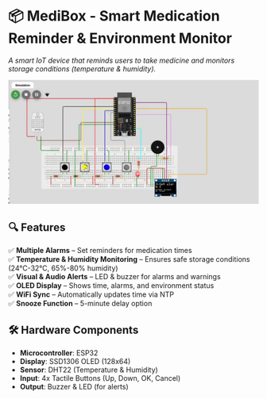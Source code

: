 # 📦 MediBox - Smart Medication Reminder & Environment Monitor

*A smart IoT device that reminds users to take medicine and monitors storage conditions (temperature & humidity).*

![MediBox Demo](./demo.jpg) 

## 🔍 Features
✅ **Multiple Alarms** – Set reminders for medication times  
✅ **Temperature & Humidity Monitoring** – Ensures safe storage conditions (24°C-32°C, 65%-80% humidity)  
✅ **Visual & Audio Alerts** – LED & buzzer for alarms and warnings  
✅ **OLED Display** – Shows time, alarms, and environment status  
✅ **WiFi Sync** – Automatically updates time via NTP  
✅ **Snooze Function** – 5-minute delay option  

## 🛠 Hardware Components
- **Microcontroller**: ESP32  
- **Display**: SSD1306 OLED (128x64)  
- **Sensor**: DHT22 (Temperature & Humidity)  
- **Input**: 4x Tactile Buttons (Up, Down, OK, Cancel)  
- **Output**: Buzzer & LED (for alerts)  

